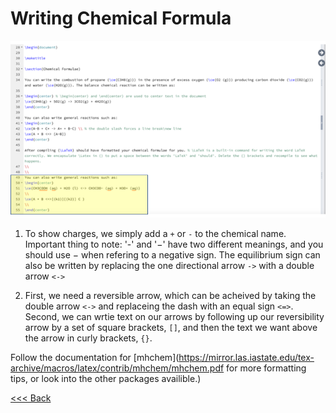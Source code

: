 # Writing Chemical Formula

![soln2](/images/soln2.png)

1. To show charges, we simply add a `+` or `-` to the chemical name. Important thing to note: '-' and '$-$' have two different meanings, and you should use $-$ when refering to a negative sign. The equilibrium sign can also be written by replacing the one directional arrow `->` with a double arrow `<->`

2. First, we need a reversible arrow, which can be acheived by taking the double arrow `<->` and replaceing the dash with an equal sign `<=>`. Second, we can wrtie text on our arrows by following up our reversibility arrow by a set of square brackets, `[]`, and then the text we want above the arrow in curly brackets, `{}`.

Follow the documentation for [mhchem](https://mirror.las.iastate.edu/tex-archive/macros/latex/contrib/mhchem/mhchem.pdf for more formatting tips, or look into the other packages availible.)

[<<< Back](chem-form.md)
